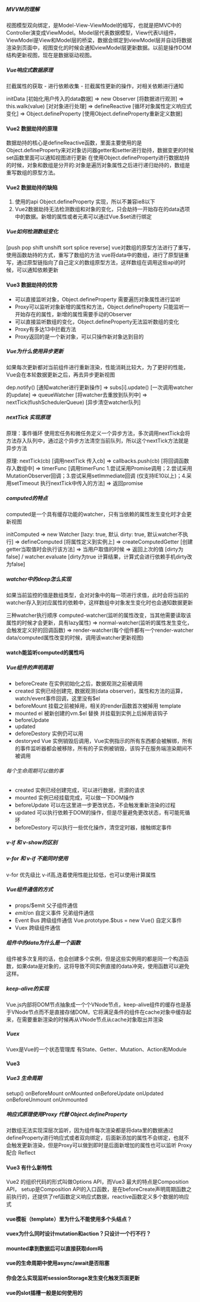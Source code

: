 ##### MVVM的理解

视图模型双向绑定，是Model-View-ViewModel的缩写，也就是把MVC中的Controller演变成ViewModel。Model层代表数据模型，View代表UI组件，ViewModel是View和Model层的桥梁，数据会绑定到viewModel层并自动将数据渲染到页面中，视图变化的时候会通知viewModel层更新数据。以前是操作DOM结构更新视图，现在是数据驱动视图。


##### Vue响应式数据原理

拦截属性的获取 - 进行依赖收集 - 拦截属性更新的操作，对相关依赖进行通知

initData [初始化用户传入的data数据] => new Observer [将数据进行观测] => this.walk(value) [对对象进行处理] => defineReactive [循环对象属性定义响应式变化] => Object.defineProperty [使用Object.defineProperty重新定义数据]

#### Vue2 数据劫持的原理

数据劫持的核心是defineReactive函数，里面主要使用的是Object.defineProperty来对对象访问器getter和setter进行劫持，数据变更的时候set函数里面可以通知视图进行更新
在使用Object.defineProperty进行数据劫持的时候，对象和数组是分开的:对象是遍历对象属性之后进行递归劫持的，数组是重写数组的原型方法。

#### Vue2 数据劫持的缺陷

1. 使用的api Object.defineProperty 实现，所以不兼容ie8以下
2. Vue2数据劫持无法检测数组和对象的变化，只会劫持一开始存在的data选项中的数据。新增的属性或者元素可以通过Vue.$set进行绑定

##### Vue如何检测数组变化

[push pop shift unshift sort splice reverse]
vue对数组的原型方法进行了重写，使用函数劫持的方式，重写了数组的方法
vue将data中的数组，进行了原型链重写，通过原型链指向了自己定义的数组原型方法，这样数组在调用这些api的时候，可以通知依赖更新

#### Vue3 数据劫持的优势

- 可以直接监听对象，Object.defineProperty 需要遍历对象属性进行监听
- Proxy可以监听对象新增的属性和方法，Object.defineProperty 只能监听一开始存在的属性，新增的属性需要手动的Observer
- 可以直接监听数组的变化，Object.defineProperty无法监听数组的变化
- Proxy有多达13中拦截方法
- Proxy返回的是一个新对象，可以只操作新对象达到目的

##### Vue为什么使用异步更新

如果每次更新都对当前组件进行重新渲染，性能消耗比较大，为了更好的性能，Vue会在本轮数据更新之后，再去异步更新视图

dep.notify() [通知watcher进行更新操作] => subs[i].update() [一次调用watcher的update] => queueWatcher [将watcher去重放到队列中] => nextTick(flushSchedulerQueue) [异步清空watcher队列]

##### nextTick 实现原理

原理：事件循环 使用宏任务和微任务定义一个异步方法，多次调用nextTick会将方法存入队列中，通过这个异步方法清空当前队列，所以这个nextTick方法就是异步方法

原理: 
nextTick(cb) [调用nextTick 传入cb] => callbacks.push(cb) [将回调函数存入数组中] => timerFunc [调用timerFunc 1.尝试采用Promise调用；2.尝试采用MutationObserver回调；3.尝试采用setImmediate回调 (仅支持IE10以上)；4.采用setTimeout 执行nextTick中传入的方法] => 返回promise

##### computed的特点

computed是一个具有缓存功能的watcher，只有当依赖的属性发生变化时才会更新视图

initComputed => new Watcher [lazy: true, 默认 dirty: true, 默认watcher不执行] => defineComputed [将属性定义到实例上] => createComputedGetter [创建getter当取值时会执行该方法] => 当用户取值的时候 => 返回上次的值 [dirty为false] / watcher.evaluate [dirty为true 计算结果，计算式会进行依赖手机dirty改为false]

##### watcher中的deep怎么实现

如果当前监控的值是数组类型，会对对象中的每一项进行求值，此时会将当前的watcher存入到对应属性的依赖中，这样数组中对象发生变化时也会通知数据更新

三种watcher执行顺序
computed-watcher(监听的属性改变，当其他需要读取该属性的时候才会更新，具有lazy属性) => normal-watcher(监听的属性发生变化，会触发定义好的回调函数) => render-watcher(每个组件都有一个render-watcher data/computed属性改变的时候，调用该watcher更新视图)

#### watch能监听computed的属性吗

##### Vue组件的声明周期

- beforeCreate 在实例初始化之后，数据观测之前被调用
- created  实例已经创建完, 数据观测(data observer)，属性和方法的运算，watch/event事件回调，这里没有$el
- beforeMount 挂载之前被掉用，相关的render函数首次被掉用 template
- mounted el 被新创建的vm.$el 替换 并挂载到实例上后掉用该钩子
- beforeUpdate
- updated 
- deforeDestory 实例仍可以用
- destoryed Vue 实例销毁后调用，Vue实例指示的所有东西都会被解绑，所有的事件监听器都会被移除，所有的子实例被销毁，该钩子在服务端渲染期间不被调用

###### 每个生命周期可以做的事

- created 实例已经创建完成，可以进行数据，资源的请求
- mounted 实例已经挂载完成，可以做一下DOM操作
- beforeUpdate 可以在这里进一步更改状态，不会触发重新渲染的过程
- updated 可以执行依赖于DOM的操作，但是尽量避免更改状态，有可能死循环
- beforeDestory 可以执行一些优化操作，清空定时器，接触绑定事件

##### v-if 和 v-show的区别

##### v-for 和 v-if 不能同时使用

v-for 优先级比 v-if高,连着使用性能比较低，也可以使用计算属性

##### Vue组件通信的方式

- props/$emit 父子组件通信
- $emit/$on 自定义事件 兄弟组件通信
- Event Bus 跨级组件通信 Vue.prototype.$bus = new Vue() 自定义事件
- Vuex 跨级组件通信

##### 组件中的data为什么是一个函数

组件被多次复用的话，也会创建多个实例，但是这些实例用的都是同一个构造函数，如果data是对象的，这将导致不同实例直接的data冲突，使用函数可以避免这样。

##### keep-alive的实现

Vue.js内部将DOM节点抽象成一个个VNode节点，keep-alive组件的缓存也是基于VNode节点而不是直接存储DOM，它将满足条件的组件在cache对象中缓存起来，在需要重新渲染的时候再从VNode节点从cache对象取出并渲染

##### Vuex

Vuex是Vue的一个状态管理库
有State、Getter、Mutation、Action和Module

#### Vue3

##### Vue3 生命周期

setup()  onBeforeMount onMounted onBeforeUpdate onUpdated onBeforeUnmount onUnmounted

##### 响应式原理使用Proxy 代替 Object.defineProperty

对数组无法实现深层次监听，因为组件每次渲染都是将data里的数据通过defineProperty进行响应式或者双向绑定，后面新添加的属性不会绑定，也就不会触发更新渲染，但是Proxy可以做到即时是后面新增加的属性也可以监听
Proxy 配合 Reflect

#### Vue3 有什么新特性

Vue2 的组织代码的形式叫做Options API，而Vue3 最大的特点是Composition API，
setup是Composition API的入口函数，是在beforeCreate声明周期函数之前执行的，还提供了ref函数定义响应式数据，reactive函数定义多个数据的响应式

#### vue模板（template）里为什么不能使用多个头结点？

#### vuex为什么同时设计mutation和action？只设计一个行不行？

#### mounted拿到数据后可以直接获取dom吗

#### vue的生命周期中使用async/await是否阻塞

#### 你会怎么实现监听sessionStorage发生变化触发页面更新

#### vue的slot插槽一般是如何使用的
